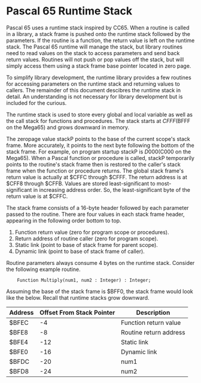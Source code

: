 # Pascal 65 Runtime Stack

Pascal 65 uses a runtime stack inspired by CC65.  When a routine is called in
a library, a stack frame is pushed onto the runtime stack followed by the
parameters.  If the routine is a function, the return value is left on the
runtime stack.  The Pascal 65 runtime will manage the stack, but library routines
need to read values on the stack to access parameters and send back return values.
Routines will not push or pop values off the stack, but will simply access them
using a stack frame base pointer located in zero page.

To simplify library development, the runtime library provides a few routines
for accessing parameters on the runtime stack and returning values to callers.
The remainder of this document descibres the runtime stack in detail. An
understanding is not necessary for library development but is included for
the curious.

The runtime stack is used to store every global and local variable as well
as the call stack for functions and procedures.  The stack starts at
$CFFF ($BFFF on the Mega65) and grows downward in memory.

The zeropage value stackP points to the base of the current scope's stack frame.  More accurately, it points to the next byte following the bottom of the stack
frame.  For example, on program startup stackP is $D000 ($C000 on the Mega65).
When a Pascal function or procedure is called, stackP temporarily points to the routine's stack frame then is restored to the caller's stack frame when the function or procedure returns.  The global stack frame's return value is actually at
$CFFC through $CFFF.  The return address is at $CFF8 through $CFFB. Values are
stored least-significant to most-significant in increasing address order.  So, the least-significant byte of the return value is at $CFFC.

The stack frame consists of a 16-byte header followed by each parameter passed
to the routine.  There are four values in each stack frame header, appearing
in the following order bottom to top.

1. Function return value (zero for program scope or procedures).
2. Return address of routine caller (zero for program scope).
3. Static link (point to base of stack frame for parent scope).
4. Dynamic link (point to base of stack frame of caller).

Routine parameters always consume 4 bytes on the runtime stack.
Consider the following example routine.

```
    Function Multiply(num1, num2 : Integer) : Integer;
```

Assuming the base of the stack frame is $BFF0, the stack frame would
look like the below.  Recall that runtime stacks grow downward.

| Address | Offset From Stack Pointer | Description            |
| ------- | ------------------------- | ---------------------- |
| $BFEC   | -4                        | Function return value  |
| $BFE8   | -8                        | Routine return address |
| $BFE4   | -12                       | Static link            |
| $BFE0   | -16                       | Dynamic link           |
| $BFDC   | -20                       | num1                   |
| $BFD8   | -24                       | num2                   |
